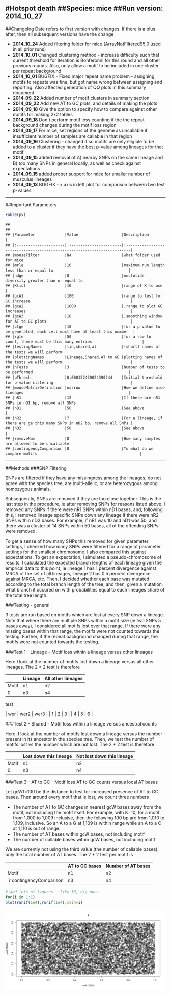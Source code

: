 #Hotspot death
##Species: mice
##Run version: 2014_10_27
---



##Changelog
Date refers to first version with changes. If there is a plus after, then all subsequent versions have the change
* **2014_10_24** Added filtering folder for mice (ArrayNotFiltered95.0 used in all prior runs)
* **2014_10_01** Changed clustering method - increase difficulty such that current threshold for iteration is Bonferonni for this round and all other previous rounds. Also, only allow a motif to be included in one cluster per repeat background
* **2014_10_01** BUGFIX - Fixed major repeat name problem - assigning motifs to repeats was fine, but got name wrong between assigning and reporting. Also affected generation of QQ plots in this summary document
* **2014_09_22** Added number of motif clusters in summary section  
* **2014_09_22** Add new AT  to GC plots, and details of making the plots
* **2014_09_18** Give the option to specify how to compare against other motifs for making 2x2 tables
* **2014_09_18** Don't perform motif loss counting if the the repeat background changes during the motif loss region
* **2014_09_17** For mice, set regions of the genome as uncallable if insufficient number of samples are callable in that region
* **2014_09_16** Clustering - changed it so motifs are only eligible to be added to a cluster if they have the best p-value among lineages for that motif
* **2014_09_15** added removal of A) nearby SNPs on the same lineage and B) too many SNPs in general locally, as well as check against expectations
* **2014_09_15** added proper support for mice for smaller number of musculus lineages
* **2014_09_13** BUGFIX - x axis in left plot for comparison between two test p-values

------


##Important Parameters

```r
kable(pv)
```

```
## 
## 
## |Parameter             |Value                   |Description                                                              |
## |:---------------------|:-----------------------|:------------------------------------------------------------------------|
## |mouseFilter           |NA                      |what folder used for mice                                                |
## |mrle                  |10                      |maximum run length less than or equal to                                 |
## |ndge                  |0                       |nuclotide diversity greater than or equal to                             |
## |Klist                 |10                      |range of K to use                                                        |
## |gcW1                  |100                     |range to test for GC increase                                            |
## |gcW2                  |1000                    |,range to plot GC increases                                              |
## |gcW3                  |10                      |,smoothing window for AT to GC plots                                     |
## |ctge                  |10                      |for a p-value to be generated, each cell must have at least this number  |
## |rgte                  |50                      |for a row to count, there must be this many entries                      |
## |testingNames          |lin,shared,at           |(short) names of the tests we will perform                               |
## |plottingNames         |Lineage,Shared,AT to GC |plotting names of the tests we will perform                              |
## |nTests                |3                       |Number of tests to be performed                                          |
## |pThresh               |0.000152439024390244    |Initial threshold for p-value clstering                                  |
## |mouseMatrixDefinition |narrow                  |How we define mice lineages                                              |
## |nR1                   |12                      |If there are nR1 SNPs in nD1 bp, remove all SNPs                         |
## |nD1                   |50                      |See above                                                                |
## |nR2                   |7                       |For a lineage, if there are ge this many SNPs in nD2 bp, remove all SNPs |
## |nD2                   |50                      |See above                                                                |
## |removeNum             |0                       |How many samples are allowed to be uncallable                            |
## |contingencyComparison |0                       |To what do we compare motifs                                             |
```

---


##Methods
###SNP Filtering

SNPs are filtered if they have any missingness among the lineages, do not agree with the species tree, are multi-allelic, or are heterozygous among homozygous animals. 

Subsequently, SNPs are removed if they are too close together. This is the last step in the procedure, ie after removing SNPs for reasons listed above. I removed any SNPs if there were nR1 SNPs within nD1 bases, and, following this, I removed lineage specific SNPs down any lineage if there were nR2 SNPs within nD2 bases. For example, if nR1 was 10 and nD1 was 50, and there was a cluster of 14 SNPs within 50 bases, all of the offending SNPs were removed. 

To get a sense of how many SNPs this removed for given parameter settings, I checked how many SNPs were filtered for a range of parameter settings for the smallest chromosome. I also compared this against expectations. To get an expectation, I simulated a pseudo-chromosome of results. I calculated the expected branch lengths of each lineage given the emprical data to this point, ie lineage 1 has 1 percent divergence against MRCA of the set of all lineages, lineage 2 has 0.5 percent divergence against MRCA, etc. Then, I decided whether each base was mutated according to the total branch length of the tree, and then, given a mutation, what branch it occured on with probabilities equal to each lineages share of the total tree length. 

<!---
Figure ADD FIGURE REFERENCE? shows the results. 
TODO Add back in figure here
![alt text](/path/to/img.jpg "Title")
-->

###Testing - general

3 tests are run based on motifs which are lost at every SNP down a lineage. Note that where there are multiple SNPs within a motif size (ie two SNPs 5 bases away), I considered all motifs lost over that range. If there were any missing bases within that range, the motifs were not counted towards the testing. Further, if the repeat background changed during that range, the motifs were not counted towards the testing.

###Test 1 - Lineage - Motif loss within a lineage versus other lineages

Here I look at the number of motifs lost down a lineage versus all other lineages. The 2 * 2 test is therefore

|  | Lineage | All other lineages|
|:-|:--------|:------------------|
|Motif|n1|n2|
|0| n3 | n4|

test

| wer | wer2 | wer3 |
| 1 | 2 | 3 |
| 4 | 5 | 6 |

###Test 2 - Shared - Motif loss within a lineage versus ancestral counts

Here, I look at the number of motifs lost down a lineage versus the number present in its ancestor in the species tree. Then, we test the number of motifs lost vs the number which are not lost. The 2 * 2 test is therefore

|  | Lost down this lineage  | Not lost down this lineage|
|:-|:--------|:------------------|
|Motif|n1|n2|
|0| n3 | n4|

###Test 3 - AT to GC - Motif loss AT to GC counts versus local AT bases
  
Let gcW1=100 be the distance to test for increased presence of AT to GC
bases. Then around every motif that is lost, we count three numbers

* The number of AT to GC changes in nearest gcW bases away from the motif, not including the motif itself. For example, with K=10, for a motif from 1,000 to 1,009 inclusive, then the following 100 bp are from 1,010 to 1,109, inclusive. So an A to a G at 1,109 is within range while an A to a C at 1,110 is out of range.
* The number of AT bases within gcW bases, not including motif
* The number of callable bases within gcW bases, not including motif

We are currently not using the third value (the number of callable bases), only the total number of AT bases. The 2 * 2 test per motif is

|  | AT to GC bases  | Number of AT bases |
|:-|:--------|:------------------|
|Motif|n1|n2|
|`r contingencyComparison| n3 | n4|
                  





```r
# add lots of figures - like 10, big ones
for(i in 1:1)
plot(runif(1e4),runif(1e4),main=i)
```

![plot of chunk test](figure/test.png) 
